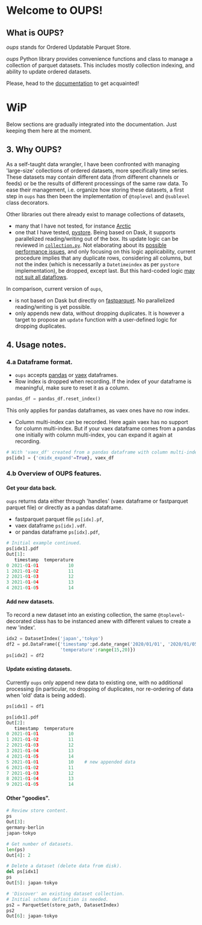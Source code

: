 # Welcome to OUPS!

## What is OUPS?
*oups* stands for Ordered Updatable Parquet Store.

*oups* Python library provides convenience functions and class to manage a collection of parquet datasets. This includes mostly collection indexing, and ability to update ordered datasets.

Please, head to the [documentation](https://yohplala.github.io/oups/) to get acquainted!


# WiP

Below sections are gradually integrated into the documentation. Just keeping them here at the moment.

## 3. Why OUPS?
As a self-taught data wrangler, I have been confronted with managing 'large-size' collections of ordered datasets, more specifically time series.
These datasets may contain different data (from different channels or feeds) or be the results of different processings of the same raw data.
To ease their management, i.e. organize how storing these datasets, a first step in `oups` has then been the implementation of `@toplevel` and `@sublevel` class decorators.

Other libraries out there already exist to manage collections of datasets,
- many that I have not tested, for instance [Arctic](https://github.com/man-group/arctic)
- one that I have tested, [pystore](https://github.com/ranaroussi/pystore). Being based on Dask, it supports parallelized reading/writing out of the box. Its update logic can be reviewed in [`collection.py`](https://github.com/ranaroussi/pystore/blob/ed9beca774312811527c80d199c3cf437623477b/pystore/collection.py#L181). Not elaborating about its [possible performance issues](https://github.com/ranaroussi/pystore/issues/56), and only focusing on this logic applicability, current procedure implies that any duplicate rows, considering all columns, but not the index (which is necessarily a `Datetimeindex` as per `pystore` implementation), be dropped, except last. But this hard-coded logic [may not suit all dataflows](https://github.com/ranaroussi/pystore/issues/43).

In comparison, current version of `oups`,
- is not based on Dask but directly on [fastparquet](https://fastparquet.readthedocs.io/en/latest/). No parallelized reading/writing is yet possible.
- only appends new data, without dropping duplicates. It is however a target to propose an `update` function with a user-defined logic for dropping duplicates.

## 4. Usage notes.

### 4.a Dataframe format.
- `oups` accepts [pandas](https://github.com/pandas-dev/pandas) or [vaex](https://github.com/vaexio/vaex) dataframes.
- Row index is dropped when recording. If the index of your dataframe is meaningful, make sure to reset it as a column.
```python
pandas_df = pandas_df.reset_index()
```
This only applies for pandas dataframes, as vaex ones have no row index.
- Column multi-index can be recorded. Here again vaex has no support for column multi-index. But if your vaex dataframe comes from a pandas one initially with column multi-index, you can expand it again at recording.
```python
# With 'vaex_df' created from a pandas dataframe with column multi-index.
ps[idx] = {'cmidx_expand'=True}, vaex_df
```

### 4.b Overview of OUPS features.

#### Get your data back.
`oups` returns data either through 'handles' (vaex dataframe or fastparquet parquet file) or directly as a pandas dataframe.
  - fastparquet parquet file `ps[idx].pf`,
  - vaex dataframe `ps[idx].vdf`.
  - or pandas dataframe `ps[idx].pdf`,
```python
# Initial example continued.
ps[idx1].pdf
Out[1]:
   timestamp  temperature
0 2021-01-01           10
1 2021-01-02           11
2 2021-01-03           12
3 2021-01-04           13
4 2021-01-05           14
```

#### Add new datasets.
To record a new dataset into an existing collection, the same `@toplevel`-decorated class has to be instanced anew with different values to create a new 'index'.
```python
idx2 = DatasetIndex('japan','tokyo')
df2 = pd.DataFrame({'timestamp':pd.date_range('2020/01/01', '2020/01/05', freq='1D'),
                    'temperature':range(15,20)})
ps[idx2] = df2
```

#### Update existing datasets.
Currently `oups` only append new data to existing one, with no additional processing (in particular, no dropping of duplicates, nor re-ordering of data when 'old' data is being added).
```python
ps[idx1] = df1

ps[idx1].pdf
Out[2]:
   timestamp  temperature
0 2021-01-01           10
1 2021-01-02           11
2 2021-01-03           12
3 2021-01-04           13
4 2021-01-05           14
5 2021-01-01           10    # new appended data
6 2021-01-02           11
7 2021-01-03           12
8 2021-01-04           13
9 2021-01-05           14
```

#### Other "goodies".
```python
# Review store content.
ps
Out[3]:
germany-berlin
japan-tokyo

# Get number of datasets.
len(ps)
Out[4]: 2

# Delete a dataset (delete data from disk).
del ps[idx1]
ps
Out[5]: japan-tokyo

# 'Discover' an existing dataset collection.
# Initial schema definition is needed.
ps2 = ParquetSet(store_path, DatasetIndex)
ps2
Out[6]: japan-tokyo
```
